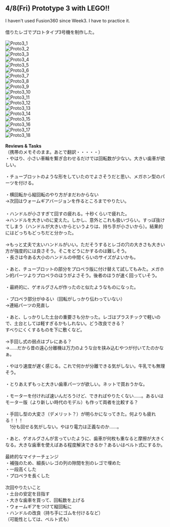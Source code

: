 ## 4/8(Fri) Prototype 3 with LEGO!!
I haven't used Fusion360 since Week3. I have to practice it.<br/>
<br/>
借りたレゴでプロトタイプ3号機を制作した。<br/>
<br/>
![Proto3_1](../photo/Proto3_1.jpg)<br/>
![Proto3_2](../photo/Proto3_2.jpg)<br/>
![Proto3_3](../photo/Proto3_3.jpg)<br/>
![Proto3_4](/..photo/Proto3_4.jpg)<br/>
![Proto3_5](../photo/Proto3_5.jpg)<br/>
![Proto3_6](../photo/Proto3_6.jpg)<br/>
![Proto3_7](../photo/Proto3_7.jpg)<br/>
![Proto3_8](../photo/Proto3_8.jpg)<br/>
![Proto3_9](../photo/Proto3_9.jpg)<br/>
![Proto3_10](../photo/Proto3_10.jpg)<br/>
![Proto3_11](../photo/Proto3_11.jpg)<br/>
![Proto3_12](../photo/Proto3_12.jpg)<br/>
![Proto3_13](../photo/Proto3_13.jpg)<br/>
![Proto3_14](../photo/Proto3_14.jpg)<br/>
![Proto3_15](../photo/Proto3_15.jpg)<br/>
![Proto3_16](../photo/Proto3_16.jpg)<br/>
![Proto3_17](../photo/Proto3_17.jpg)<br/>
![Proto3_18](../photo/Proto3_18.jpg)<br/>
<br/>
**Reviews & Tasks**<br/>
（携帯のメモそのまま。あとで翻訳・・・・・）<br/>
・やはり、小さい車輪を繋ぎ合わせるだけでは回転数が少ない。大きい歯車が欲しい。<br/>
<br/>
・チューブロットのような形をしていたのでよさそうだと思い、メガホン型のパーツを付ける。<br/>
<br/>
・横回転から縦回転のやり方がまだわからない<br/>
→次回はウォームギアバージョンを作るところまでやりたい。<br/>
　<br/>
・ハンドルが小さすぎて回すの疲れる。十秒くらいで疲れた。<br/>
→ハンドルを大きいのに変えた。しかし、意外とこれも扱いづらい。すっぽ抜けてしまう（ハンドルが大きいからというよりは、持ち手が小さいから）。結果的にはどっちもどっちだと分かった。<br/>
<br/>
→もっと丈夫で太いハンドルがいい。ただそうするとレゴの穴の大きさも大きい方が強度的には良さそう。そこをどうにかするのは難しそう。<br/>
・長さは今ある大小のハンドルの中間くらいのサイズがよいかも。<br/>
<br/>
・あと、チューブロットの部分をプロペラ版に付け替えて試してもみた。メガホン的パーツよりプロペラのほうがよさそう。後者のほうが速く回っていそう。<br/>
<br/>
・最終的に、ゲオルグさんが作ったのと似たようなものになった。<br/>
<br/>
・プロペラ部分がゆるい（回転がしっかり伝わっていない）<br/>
→連結パーツの見直し<br/>
<br/>
・あと、しっかりした土台の重要さも分かった。レゴはプラスチックで軽いので、土台としては軽すぎるかもしれない。どう改良できる？<br/>
すべりにくくするものを下に敷くなど。<br/>
<br/>
→手回し式の弱点はブレにある？<br/>
→……だから昔の遠心分離機は万力のような台を挟み込むやつが付いてたのかなぁ。<br/>
<br/>
・やはり速度が遅く感じる。これで何かが分離できる気がしない。牛乳でも無理そう。<br/>
<br/>
・とりあえずもっと大きい歯車パーツが欲しい。ネットで買おうかな。<br/>
<br/>
・モーターを付ければ速いんだろうけど、できればやりたくない……。あるいはモーター版（より新しい時代のモデル）も作って両者を比較する？<br/>
<br/>
・手回し型の大変さ（デメリット？）が明らかになってきた。何よりも疲れる！！！<br/>
　1分も回せる気がしない。やはり電力は正義なのか……。<br/>
<br/>
・あと、ゲオルグさんが言っていたように、歯車が何枚も重なると摩擦が大きくなる。大きな歯車を使えばある程度解決できるか？あるいはベルト式にするか。<br/>
<br/>
最終的なマイナーチェンジ<br/>
・補強のため、細長いレゴの列の隙間を別のレゴで埋めた<br/>
・一段高くした<br/>
・プロペラを長くした<br/>
<br/>
次回やりたいこと<br/>
・土台の安定を目指す<br/>
・大きな歯車を買って、回転数を上げる<br/>
・ウォームギアをつけて縦回転に<br/>
・ハンドルの改良（持ち手にゴムを付けるなど）<br/>
（可能性としては、ベルト式も）<br/>
<br/>
<br/>
